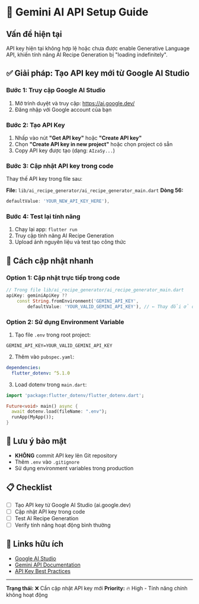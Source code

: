 # 🔑 Gemini AI API Setup Guide

## Vấn đề hiện tại
API key hiện tại không hợp lệ hoặc chưa được enable Generative Language API, khiến tính năng AI Recipe Generation bị "loading indefinitely".

## ✅ Giải pháp: Tạo API key mới từ Google AI Studio

### Bước 1: Truy cập Google AI Studio
1. Mở trình duyệt và truy cập: https://ai.google.dev/
2. Đăng nhập với Google account của bạn

### Bước 2: Tạo API Key
1. Nhấp vào nút **"Get API key"** hoặc **"Create API key"**
2. Chọn **"Create API key in new project"** hoặc chọn project có sẵn
3. Copy API key được tạo (dạng: `AIzaSy...`)

### Bước 3: Cập nhật API key trong code
Thay thế API key trong file sau:

**File:** `lib/ai_recipe_generator/ai_recipe_generator_main.dart`
**Dòng 56:** 
```dart
defaultValue: 'YOUR_NEW_API_KEY_HERE'),
```

### Bước 4: Test lại tính năng
1. Chạy lại app: `flutter run`
2. Truy cập tính năng AI Recipe Generation
3. Upload ảnh nguyên liệu và test tạo công thức

## 🔧 Cách cập nhật nhanh

### Option 1: Cập nhật trực tiếp trong code
```dart
// Trong file lib/ai_recipe_generator/ai_recipe_generator_main.dart
apiKey: geminiApiKey ??
    const String.fromEnvironment('GEMINI_API_KEY',
        defaultValue: 'YOUR_VALID_GEMINI_API_KEY'), // ← Thay đổi ở đây
```

### Option 2: Sử dụng Environment Variable
1. Tạo file `.env` trong root project:
```
GEMINI_API_KEY=YOUR_VALID_GEMINI_API_KEY
```

2. Thêm vào `pubspec.yaml`:
```yaml
dependencies:
  flutter_dotenv: ^5.1.0
```

3. Load dotenv trong `main.dart`:
```dart
import 'package:flutter_dotenv/flutter_dotenv.dart';

Future<void> main() async {
  await dotenv.load(fileName: ".env");
  runApp(MyApp());
}
```

## 🚨 Lưu ý bảo mật
- **KHÔNG** commit API key lên Git repository
- Thêm `.env` vào `.gitignore`
- Sử dụng environment variables trong production

## 📋 Checklist
- [ ] Tạo API key từ Google AI Studio (ai.google.dev)
- [ ] Cập nhật API key trong code
- [ ] Test AI Recipe Generation
- [ ] Verify tính năng hoạt động bình thường

## 🔗 Links hữu ích
- [Google AI Studio](https://ai.google.dev/)
- [Gemini API Documentation](https://ai.google.dev/docs)
- [API Key Best Practices](https://cloud.google.com/docs/authentication/api-keys)

---
**Trạng thái:** ❌ Cần cập nhật API key mới
**Priority:** 🔥 High - Tính năng chính không hoạt động
